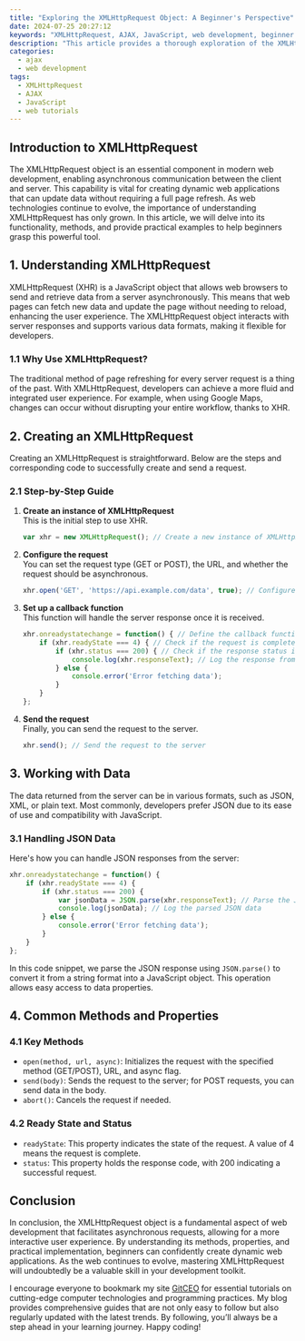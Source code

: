 ```yaml
---
title: "Exploring the XMLHttpRequest Object: A Beginner's Perspective"
date: 2024-07-25 20:27:12
keywords: "XMLHttpRequest, AJAX, JavaScript, web development, beginner tutorial"
description: "This article provides a thorough exploration of the XMLHttpRequest object in JavaScript, catering to beginners in web development. The XMLHttpRequest object is a pivotal part of AJAX, which allows developers to create asynchronous HTTP requests in web applications. In this tutorial, you'll learn about its importance in modern web development, understand its methods and properties, and get practical examples that you can implement immediately. Enhanced with step-by-step instructions, this guide aims to empower you with the foundational knowledge needed to utilize XMLHttpRequest effectively, helping you to build dynamic and responsive web applications."
categories:
  - ajax
  - web development
tags:
  - XMLHttpRequest
  - AJAX
  - JavaScript
  - web tutorials
---
```


## Introduction to XMLHttpRequest

The XMLHttpRequest object is an essential component in modern web development, enabling asynchronous communication between the client and server. This capability is vital for creating dynamic web applications that can update data without requiring a full page refresh. As web technologies continue to evolve, the importance of understanding XMLHttpRequest has only grown. In this article, we will delve into its functionality, methods, and provide practical examples to help beginners grasp this powerful tool.

<!-- more -->

## 1. Understanding XMLHttpRequest

XMLHttpRequest (XHR) is a JavaScript object that allows web browsers to send and retrieve data from a server asynchronously. This means that web pages can fetch new data and update the page without needing to reload, enhancing the user experience. The XMLHttpRequest object interacts with server responses and supports various data formats, making it flexible for developers.

### 1.1 Why Use XMLHttpRequest?

The traditional method of page refreshing for every server request is a thing of the past. With XMLHttpRequest, developers can achieve a more fluid and integrated user experience. For example, when using Google Maps, changes can occur without disrupting your entire workflow, thanks to XHR.

## 2. Creating an XMLHttpRequest

Creating an XMLHttpRequest is straightforward. Below are the steps and corresponding code to successfully create and send a request.

### 2.1 Step-by-Step Guide

1. **Create an instance of XMLHttpRequest**  
   This is the initial step to use XHR.

   ```javascript
   var xhr = new XMLHttpRequest(); // Create a new instance of XMLHttpRequest
   ```

2. **Configure the request**  
   You can set the request type (GET or POST), the URL, and whether the request should be asynchronous.

   ```javascript
   xhr.open('GET', 'https://api.example.com/data', true); // Configure the request (GET to a specific URL)
   ```

3. **Set up a callback function**  
   This function will handle the server response once it is received.

   ```javascript
   xhr.onreadystatechange = function() { // Define the callback function
       if (xhr.readyState === 4) { // Check if the request is complete
           if (xhr.status === 200) { // Check if the response status is OK
               console.log(xhr.responseText); // Log the response from the server
           } else {
               console.error('Error fetching data');
           }
       }
   };
   ```

4. **Send the request**  
   Finally, you can send the request to the server.

   ```javascript
   xhr.send(); // Send the request to the server
   ```

## 3. Working with Data

The data returned from the server can be in various formats, such as JSON, XML, or plain text. Most commonly, developers prefer JSON due to its ease of use and compatibility with JavaScript.

### 3.1 Handling JSON Data

Here's how you can handle JSON responses from the server:

```javascript
xhr.onreadystatechange = function() {
    if (xhr.readyState === 4) {
        if (xhr.status === 200) {
            var jsonData = JSON.parse(xhr.responseText); // Parse the JSON response
            console.log(jsonData); // Log the parsed JSON data
        } else {
            console.error('Error fetching data');
        }
    }
};
```

In this code snippet, we parse the JSON response using `JSON.parse()` to convert it from a string format into a JavaScript object. This operation allows easy access to data properties.

## 4. Common Methods and Properties

### 4.1 Key Methods

- `open(method, url, async)`: Initializes the request with the specified method (GET/POST), URL, and async flag.
- `send(body)`: Sends the request to the server; for POST requests, you can send data in the body.
- `abort()`: Cancels the request if needed.

### 4.2 Ready State and Status

- `readyState`: This property indicates the state of the request. A value of 4 means the request is complete.
- `status`: This property holds the response code, with 200 indicating a successful request.

## Conclusion

In conclusion, the XMLHttpRequest object is a fundamental aspect of web development that facilitates asynchronous requests, allowing for a more interactive user experience. By understanding its methods, properties, and practical implementation, beginners can confidently create dynamic web applications. As the web continues to evolve, mastering XMLHttpRequest will undoubtedly be a valuable skill in your development toolkit.

I encourage everyone to bookmark my site [GitCEO](https://gitceo.com) for essential tutorials on cutting-edge computer technologies and programming practices. My blog provides comprehensive guides that are not only easy to follow but also regularly updated with the latest trends. By following, you’ll always be a step ahead in your learning journey. Happy coding!